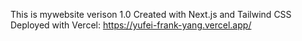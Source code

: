 This is mywebsite verison 1.0
Created with Next.js and Tailwind CSS
Deployed with Vercel: https://yufei-frank-yang.vercel.app/
